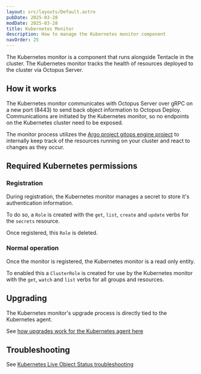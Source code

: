 ```yaml
---
layout: src/layouts/Default.astro
pubDate: 2025-03-28
modDate: 2025-03-28
title: Kubernetes Monitor
description: How to manage the Kubernetes monitor component
navOrder: 25
---
```


The Kubernetes monitor is a component that runs alongside Tentacle in the cluster. The Kubernetes monitor tracks the health of resources deployed to the cluster via Octopus Server. 

## How it works

The Kubernetes monitor communicates with Octopus Server over gRPC on a new port (8443) to send back object information to Octopus Deploy. Communications are initiated by the Kubernetes monitor, so no endpoints on the Kubernetes cluster need to be exposed.

The monitor process utilizes the [Argo project gitops engine project](https://github.com/argoproj/gitops-engine) to internally keep track of the resources running on your cluster and react to changes as they occur.


## Required Kubernetes permissions

### Registration 

During registration, the Kubernetes monitor manages a secret to store it's authentication information.

To do so, a `Role` is created with the `get`, `list`, `create` and `update` verbs for the `secrets` resource.

Once registered, this `Role` is deleted.

### Normal operation

Once the monitor is registered, the Kubernetes monitor is a read only entity.

To enabled this a `ClusterRole` is created for use by the Kubernetes monitor with the `get`, `watch` and `list` verbs for all groups and resources.

## Upgrading

The Kubernetes monitor's upgrade process is directly tied to the Kubernetes agent.

See [how upgrades work for the Kubernetes agent here](./upgrading)

## Troubleshooting

See [Kubernetes Live Object Status troubleshooting](../../live-object-status/troubleshooting)